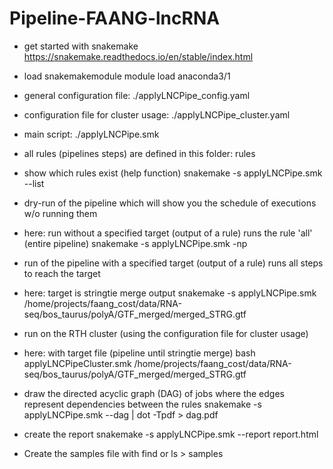 # Pipeline-FAANG-lncRNA

* get started with snakemake
https://snakemake.readthedocs.io/en/stable/index.html


* load snakemakemodule
module load anaconda3/1

* general configuration file: ./applyLNCPipe_config.yaml

* configuration file for cluster usage: ./applyLNCPipe_cluster.yaml

* main script: ./applyLNCPipe.smk

* all rules (pipelines steps) are defined in this folder: rules

* show which rules exist (help function)
snakemake -s applyLNCPipe.smk --list

* dry-run of the pipeline which will show you the schedule of executions w/o running them
* here: run without a specified target (output of a rule) runs the rule 'all' (entire pipeline)
snakemake -s applyLNCPipe.smk -np

* run of the pipeline with a specified target (output of a rule) runs all steps to reach the target
* here: target is stringtie merge output
snakemake -s applyLNCPipe.smk /home/projects/faang_cost/data/RNA-seq/bos_taurus/polyA/GTF_merged/merged_STRG.gtf

* run on the RTH cluster (using the configuration file for cluster usage)
* here: with target file (pipeline until stringtie merge)
bash applyLNCPipeCluster.smk /home/projects/faang_cost/data/RNA-seq/bos_taurus/polyA/GTF_merged/merged_STRG.gtf
 
* draw the directed acyclic graph (DAG) of jobs where the edges represent dependencies between the rules
snakemake -s applyLNCPipe.smk --dag | dot -Tpdf > dag.pdf

* create the report
snakemake -s applyLNCPipe.smk --report report.html

* Create the samples file with find or ls > samples
